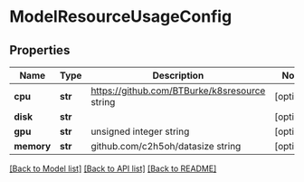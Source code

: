 # ModelResourceUsageConfig

## Properties
Name | Type | Description | Notes
------------ | ------------- | ------------- | -------------
**cpu** | **str** | https://github.com/BTBurke/k8sresource string | [optional] 
**disk** | **str** |  | [optional] 
**gpu** | **str** | unsigned integer string | [optional] 
**memory** | **str** | github.com/c2h5oh/datasize string | [optional] 

[[Back to Model list]](../README.md#documentation-for-models) [[Back to API list]](../README.md#documentation-for-api-endpoints) [[Back to README]](../README.md)

